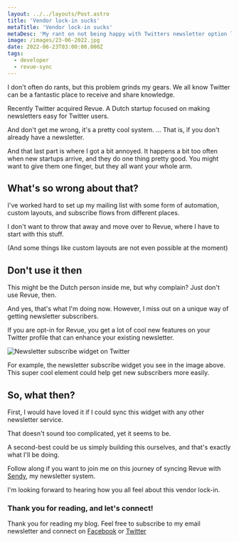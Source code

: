 ```yaml
---
layout: ../../layouts/Post.astro
title: 'Vendor lock-in sucks'
metaTitle: 'Vendor lock-in sucks'
metaDesc: 'My rant on not being happy with Twitters newsletter option lock-in'
image: /images/23-06-2022.jpg
date: 2022-06-23T03:00:00.000Z
tags:
  - developer
  - revue-sync
---
```


I don't often do rants, but this problem grinds my gears. We all know Twitter can be a fantastic place to receive and share knowledge.

Recently Twitter acquired Revue. A Dutch startup focused on making newsletters easy for Twitter users.

And don't get me wrong, it's a pretty cool system.
...
That is, if you don't already have a newsletter.

And that last part is where I got a bit annoyed.
It happens a bit too often when new startups arrive, and they do one thing pretty good.
You might want to give them one finger, but they all want your whole arm.

## What's so wrong about that?

I've worked hard to set up my mailing list with some form of automation, custom layouts, and subscribe flows from different places.

I don't want to throw that away and move over to Revue, where I have to start with this stuff.

(And some things like custom layouts are not even possible at the moment)

## Don't use it then

This might be the Dutch person inside me, but why complain? Just don't use Revue, then.

And yes, that's what I'm doing now. However, I miss out on a unique way of getting newsletter subscribers.

If you are opt-in for Revue, you get a lot of cool new features on your Twitter profile that can enhance your existing newsletter.

![Newsletter subscribe widget on Twitter](https://cdn.hashnode.com/res/hashnode/image/upload/v1655098001996/QdcTd1hoY.png)

For example, the newsletter subscribe widget you see in the image above.
This super cool element could help get new subscribers more easily.

## So, what then?

First, I would have loved it if I could sync this widget with any other newsletter service.

That doesn't sound too complicated, yet it seems to be.

A second-best could be us simply building this ourselves, and that's exactly what I'll be doing.

Follow along if you want to join me on this journey of syncing Revue with [Sendy](https://daily-dev-tips.com/posts/moving-from-mailchimp-to-sendy/), my newsletter system.

I'm looking forward to hearing how you all feel about this vendor lock-in.

### Thank you for reading, and let's connect!

Thank you for reading my blog. Feel free to subscribe to my email newsletter and connect on [Facebook](https://www.facebook.com/DailyDevTipsBlog) or [Twitter](https://twitter.com/DailyDevTips1)
